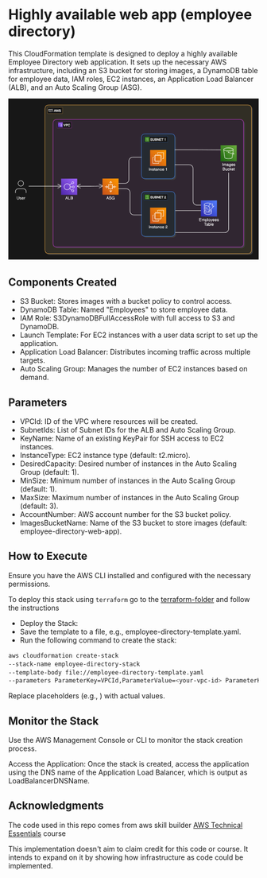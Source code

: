 # Highly available web app (employee directory)

This CloudFormation template is designed to deploy a highly available Employee Directory web application. It sets up the necessary AWS infrastructure, including an S3 bucket for storing images, a DynamoDB table for employee data, IAM roles, EC2 instances, an Application Load Balancer (ALB), and an Auto Scaling Group (ASG).

![architecture-diagram](img/architecture.png)

## Components Created

- S3 Bucket: Stores images with a bucket policy to control access.
- DynamoDB Table: Named "Employees" to store employee data.
- IAM Role: S3DynamoDBFullAccessRole with full access to S3 and DynamoDB.
- Launch Template: For EC2 instances with a user data script to set up the application.
- Application Load Balancer: Distributes incoming traffic across multiple targets.
- Auto Scaling Group: Manages the number of EC2 instances based on demand.

## Parameters

- VPCId: ID of the VPC where resources will be created.
- SubnetIds: List of Subnet IDs for the ALB and Auto Scaling Group.
- KeyName: Name of an existing KeyPair for SSH access to EC2 instances.
- InstanceType: EC2 instance type (default: t2.micro).
- DesiredCapacity: Desired number of instances in the Auto Scaling Group (default: 1).
- MinSize: Minimum number of instances in the Auto Scaling Group (default: 1).
- MaxSize: Maximum number of instances in the Auto Scaling Group (default: 3).
- AccountNumber: AWS account number for the S3 bucket policy.
- ImagesBucketName: Name of the S3 bucket to store images (default: employee-directory-web-app).

## How to Execute

Ensure you have the AWS CLI installed and configured with the necessary permissions.

To deploy this stack using `terraform` go to the [terraform-folder](./terraform) and follow the instructions

- Deploy the Stack:
- Save the template to a file, e.g., employee-directory-template.yaml.
- Run the following command to create the stack:

```bash
aws cloudformation create-stack 
--stack-name employee-directory-stack 
--template-body file://employee-directory-template.yaml 
--parameters ParameterKey=VPCId,ParameterValue=<your-vpc-id> ParameterKey=SubnetIds,ParameterValue=<your-subnet-ids> ParameterKey=KeyName,ParameterValue=<your-key-name> ParameterKey=InstanceType,ParameterValue=<your-instance-type> ParameterKey=DesiredCapacity,ParameterValue=<desired-capacity> ParameterKey=MinSize,ParameterValue=<min-size> ParameterKey=MaxSize,ParameterValue=<max-size> ParameterKey=AccountNumber,ParameterValue=<your-account-number> ParameterKey=ImagesBucketName,ParameterValue=<your-bucket-name>
```

Replace placeholders (e.g., <your-vpc-id>) with actual values.

## Monitor the Stack

Use the AWS Management Console or CLI to monitor the stack creation process.

Access the Application: Once the stack is created, access the application using the DNS name of the Application Load Balancer, which is output as LoadBalancerDNSName.

## Acknowledgments

The code used in this repo comes from aws skill builder [AWS Technical Essentials](https://aws.amazon.com/training/classroom/aws-technical-essentials/) course

This implementation doesn't aim to claim credit for this code or course. It intends to expand on it by showing how infrastructure as code could be implemented.
